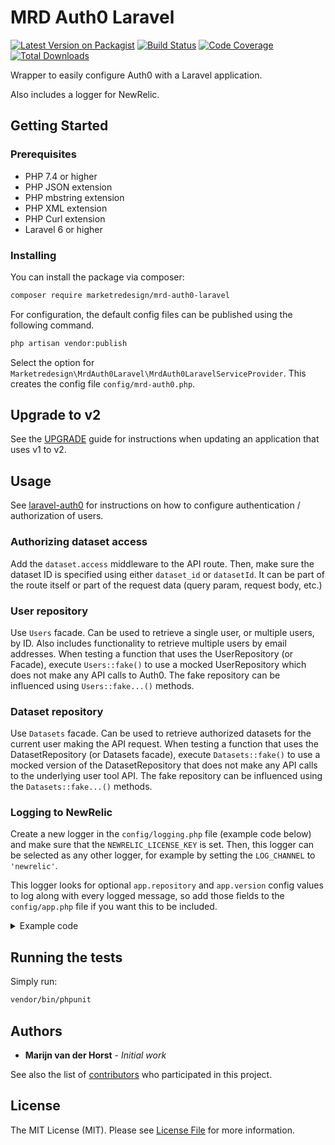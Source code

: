 # MRD Auth0 Laravel

[![Latest Version on Packagist](https://img.shields.io/packagist/v/marketredesign/mrd-auth0-laravel.svg?style=flat-square)](https://packagist.org/packages/marketredesign/mrd-auth0-laravel)
[![Build Status](https://img.shields.io/azure-devops/build/marketredesign/f65f3c91-a76b-44db-b3a7-3815b9938e01/19/master?style=flat-square)](https://dev.azure.com/marketredesign/Public%20Packages/_build?definitionId=19&_a=summary)
[![Code Coverage](https://img.shields.io/codecov/c/gh/marketredesign/mrd-auth0-laravel/master.svg?style=flat-square)](https://codecov.io/gh/marketredesign/mrd-auth0-laravel)
[![Total Downloads](https://img.shields.io/packagist/dt/marketredesign/mrd-auth0-laravel.svg?style=flat-square)](https://packagist.org/packages/marketredesign/mrd-auth0-laravel)

Wrapper to easily configure Auth0 with a Laravel application.

Also includes a logger for NewRelic.

## Getting Started

### Prerequisites

* PHP 7.4 or higher
* PHP JSON extension
* PHP mbstring extension
* PHP XML extension
* PHP Curl extension
* Laravel 6 or higher

### Installing

You can install the package via composer:

```bash
composer require marketredesign/mrd-auth0-laravel
```

For configuration, the default config files can be published using the following command.
```bash
php artisan vendor:publish
```
Select the option for `Marketredesign\MrdAuth0Laravel\MrdAuth0LaravelServiceProvider`. This creates the config file
`config/mrd-auth0.php`.

## Upgrade to v2
See the [UPGRADE](UPGRADE.md) guide for instructions when updating an application that uses v1 to v2.

## Usage
See [laravel-auth0](https://github.com/auth0/laravel-auth0) for instructions on how to configure 
authentication / authorization of users.

### Authorizing dataset access
Add the `dataset.access` middleware to the API route. Then, make sure the dataset ID is specified using either 
`dataset_id` or `datasetId`. It can be part of the route itself or part of the request data (query param, 
request body, etc.) 

### User repository
Use `Users` facade. Can be used to retrieve a single user, or multiple users, by ID.
Also includes functionality to retrieve multiple users by email addresses.
When testing a function that uses the UserRepository (or Facade), execute `Users::fake()` to use a mocked UserRepository
which does not make any API calls to Auth0. The fake repository can be influenced using `Users::fake...()` methods.

### Dataset repository
Use `Datasets` facade. Can be used to retrieve authorized datasets for the current user making the API request.
When testing a function that uses the DatasetRepository (or Datasets facade), execute `Datasets::fake()` to use a mocked
version of the DatasetRepository that does not make any API calls to the underlying user tool API. The fake repository
can be influenced using the `Datasets::fake...()` methods.

### Logging to NewRelic
Create a new logger in the `config/logging.php` file (example code below) and make sure that the `NEWRELIC_LICENSE_KEY` is set. 
Then, this logger can be selected as any other logger, for example by setting the `LOG_CHANNEL` to `'newrelic'`.

This logger looks for optional `app.repository` and `app.version` config values to log along with every 
logged message, so add those fields to the `config/app.php` file if you want this to be included. 

<details>
<summary>Example code</summary>

Logger for in `config/logging.php`:
```php
'newrelic' => [
    'driver' => 'custom',
    'via' => \Marketredesign\MrdAuth0Laravel\Logging\NewRelicLogger::class,
    'license_key' => env('NEWRELIC_LICENSE_KEY'),
],
```

Optional `app.repository` and `app.version` config values for in `config/app.php`:
```php
    /*
    |--------------------------------------------------------------------------
    | Repository Name
    |--------------------------------------------------------------------------
    |
    | The name of the repository this application is an instance of.
    | Used for example when logging to NewRelic.
    |
    */
    'repository' => 'your-repository-name-here',
    
    /*
    |--------------------------------------------------------------------------
    | Application Version
    |--------------------------------------------------------------------------
    |
    | Version name of the code currently. When developing, this will be local.
    | When the code is being built, a version.txt document at the root should
    | be created containing the version number (or other build specification
    | such as the commit hash), which is then loaded into this config variable.
    |
    */
    'version' => file_exists('../version.txt') ? file('../version.txt')[0] : 'local',
```
</details>

## Running the tests

Simply run:

```bash
vendor/bin/phpunit
```

## Authors

* **Marijn van der Horst** - *Initial work*

See also the list of [contributors](https://github.com/marketredesign/mrd-auth0-laravel/contributors) who participated in this project.

## License

The MIT License (MIT). Please see [License File](LICENSE.md) for more information.
